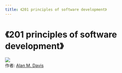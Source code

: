 ```yaml
---
title: 《201 principles of software development》
---
```

# 《201 principles of software development》
![](https://img3.doubanio.com/view/subject/l/public/s4297600.jpg)  
作者: [Alan M. Davis]()